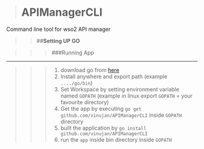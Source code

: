 ># APIManagerCLI
Command line tool for wso2 API manager

>>##**Setting UP GO**

>>>###Running App
-----------
>>>1. download go from [here](https://golang.org/dl/)
>>>2. Install anywhere and export path (example `..../go/bin`)
>>>3. Set Workspace by setting environment variable named `GOPATH` (example in linux export `GOPATH` = your favourite directory)
>>>4. Get the app by executing `go get github.com/vinujan/APIManagerCLI` inside `GOPATH` directory
>>>5. built the application by `go install github.com/vinujan/APIManagerCLI`
>>>6. run the `app` inside bin directory inside `GOPATH`